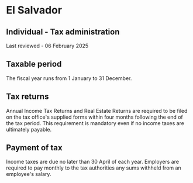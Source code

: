 # El Salvador
## Individual - Tax administration
Last reviewed - 06 February 2025
## Taxable period
The fiscal year runs from 1 January to 31 December.
## Tax returns
Annual Income Tax Returns and Real Estate Returns are required to be filed on the tax office's supplied forms within four months following the end of the tax period. This requirement is mandatory even if no income taxes are ultimately payable.
## Payment of tax
Income taxes are due no later than 30 April of each year.
Employers are required to pay monthly to the tax authorities any sums withheld from an employee's salary.
